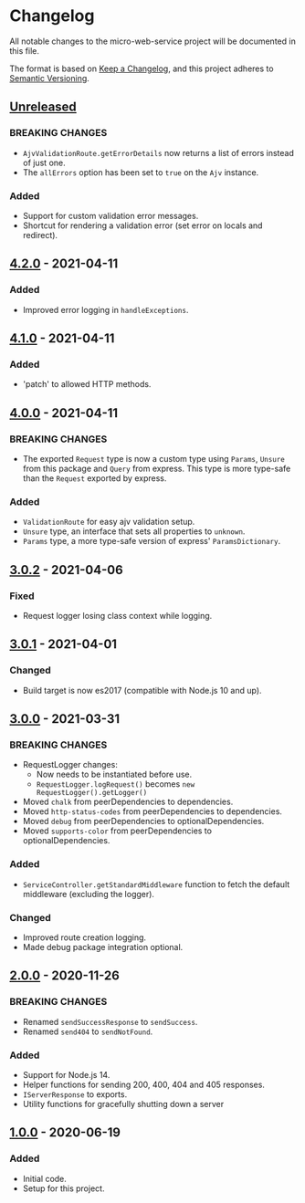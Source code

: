 # Changelog
All notable changes to the micro-web-service project will be documented in this file.

The format is based on [Keep a Changelog](https://keepachangelog.com/en/1.0.0/),
and this project adheres to [Semantic Versioning](https://semver.org/spec/v2.0.0.html).

## [Unreleased]
### BREAKING CHANGES
- `AjvValidationRoute.getErrorDetails` now returns a list of errors instead of just one.
- The `allErrors` option has been set to `true` on the `Ajv` instance.

### Added
- Support for custom validation error messages.
- Shortcut for rendering a validation error (set error on locals and redirect).

## [4.2.0] - 2021-04-11
### Added
- Improved error logging in `handleExceptions`.

## [4.1.0] - 2021-04-11
### Added
- 'patch' to allowed HTTP methods.

## [4.0.0] - 2021-04-11
### BREAKING CHANGES
- The exported `Request` type is now a custom type using `Params`, `Unsure` from this package and `Query` from express.
  This type is more type-safe than the `Request` exported by express.

### Added
- `ValidationRoute` for easy ajv validation setup.
- `Unsure` type, an interface that sets all properties to `unknown`.
- `Params` type, a more type-safe version of express' `ParamsDictionary`.

## [3.0.2] - 2021-04-06
### Fixed
- Request logger losing class context while logging.

## [3.0.1] - 2021-04-01
### Changed
- Build target is now es2017 (compatible with Node.js 10 and up).

## [3.0.0] - 2021-03-31
### BREAKING CHANGES
- RequestLogger changes:
    - Now needs to be instantiated before use.
    - `RequestLogger.logRequest()` becomes `new RequestLogger().getLogger()`
- Moved `chalk` from peerDependencies to dependencies.
- Moved `http-status-codes` from peerDependencies to dependencies.
- Moved `debug` from peerDependencies to optionalDependencies.
- Moved `supports-color` from peerDependencies to optionalDependencies.

### Added
- `ServiceController.getStandardMiddleware` function to fetch the default middleware (excluding the logger).

### Changed
- Improved route creation logging.
- Made debug package integration optional.

## [2.0.0] - 2020-11-26
### BREAKING CHANGES
- Renamed `sendSuccessResponse` to `sendSuccess`.
- Renamed `send404` to `sendNotFound`.

### Added
- Support for Node.js 14.
- Helper functions for sending 200, 400, 404 and 405 responses.
- `IServerResponse` to exports.
- Utility functions for gracefully shutting down a server

## [1.0.0] - 2020-06-19
### Added
- Initial code.
- Setup for this project.

[Unreleased]: https://github.com/Ionaru/micro-web-service/compare/4.2.0...HEAD
[4.2.0]: https://github.com/Ionaru/micro-web-service/compare/4.1.0...4.2.0
[4.1.0]: https://github.com/Ionaru/micro-web-service/compare/4.0.0...4.1.0
[4.0.0]: https://github.com/Ionaru/micro-web-service/compare/3.0.2...4.0.0
[3.0.2]: https://github.com/Ionaru/micro-web-service/compare/3.0.1...3.0.2
[3.0.1]: https://github.com/Ionaru/micro-web-service/compare/3.0.0...3.0.1
[3.0.0]: https://github.com/Ionaru/micro-web-service/compare/2.0.0...3.0.0
[2.0.0]: https://github.com/Ionaru/micro-web-service/compare/1.0.0...2.0.0
[1.0.0]: https://github.com/Ionaru/micro-web-service/compare/3b5e936...1.0.0
